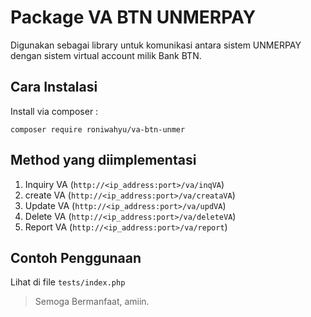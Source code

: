 # Package VA BTN UNMERPAY
Digunakan sebagai library untuk komunikasi antara sistem UNMERPAY dengan sistem virtual account milik Bank BTN.

## Cara Instalasi
Install via composer :

`composer require roniwahyu/va-btn-unmer`

## Method yang diimplementasi 

1. Inquiry VA (`http://<ip_address:port>/va/inqVA`)
2. create VA (`http://<ip_address:port>/va/creataVA`)
3. Update VA (`http://<ip_address:port>/va/updVA`)
4. Delete VA (`http://<ip_address:port>/va/deleteVA`)
5. Report VA (`http://<ip_address:port>/va/report`)

## Contoh Penggunaan 

Lihat di file `tests/index.php`

> Semoga Bermanfaat, amiin.
